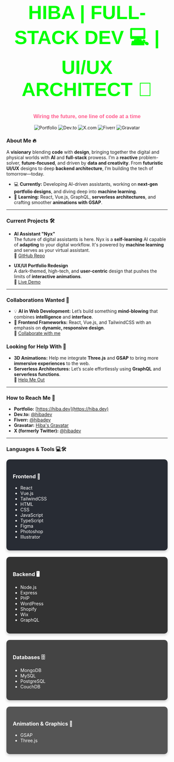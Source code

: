 <!-- Start of Header Section -->
<h1 align="center" style="font-family: 'Orbitron', sans-serif; font-size: 60px; color: #00ff00; text-transform: uppercase;">Hiba | Full-Stack Dev 💻 | UI/UX Architect 🎨</h1>
<h3 align="center" style="font-family: 'Orbitron', sans-serif; color: #ff5c8d;">Wiring the future, one line of code at a time</h3>

<p align="center">
  <img src="https://img.shields.io/badge/Portfolio-0ff?style=for-the-badge&logo=appveyor&logoColor=white" alt="Portfolio" />
  <img src="https://img.shields.io/badge/Dev.to-%23ff2b72?style=for-the-badge&logo=devdotto&logoColor=white" alt="Dev.to" />
  <img src="https://img.shields.io/badge/X-000000?style=for-the-badge&logo=x&logoColor=white" alt="X.com" />
  <img src="https://img.shields.io/badge/Fiverr-%231dbf73?style=for-the-badge&logo=fiverr&logoColor=white" alt="Fiverr" />
  <img src="https://img.shields.io/badge/Gravatar-%234cc9ff?style=for-the-badge&logo=gravatar&logoColor=white" alt="Gravatar" />
</p>

<!-- Start of About Me Section -->
### **About Me** 🔥

A **visionary** blending **code** with **design**, bringing together the digital and physical worlds with **AI** and **full-stack** prowess. I’m a **reactive** problem-solver, **future-focused**, and driven by **data and creativity**. From **futuristic UI/UX** designs to deep **backend architecture**, I’m building the tech of tomorrow—today.

- 💻 **Currently:** Developing AI-driven assistants, working on **next-gen portfolio designs**, and diving deep into **machine learning**.
- 🌱 **Learning:** React, Vue.js, GraphQL, **serverless architectures**, and crafting smoother **animations with GSAP**.

---

### **Current Projects** 🛠️

- **AI Assistant "Nyx"**  
  The future of digital assistants is here. Nyx is a **self-learning** AI capable of **adapting** to your digital workflow. It's powered by **machine learning** and serves as your virtual assistant.  
  🔗 [GitHub Repo](#)

- **UX/UI Portfolio Redesign**  
  A dark-themed, high-tech, and **user-centric** design that pushes the limits of **interactive animations**.  
  🔗 [Live Demo](#)

---

### **Collaborations Wanted** 🚀
- 💡 **AI in Web Development:** Let’s build something **mind-blowing** that combines **intelligence** and **interface**.  
- 🔌 **Frontend Frameworks:** React, Vue.js, and TailwindCSS with an emphasis on **dynamic, responsive design**.  
  🔗 [Collaborate with me](#)

### **Looking for Help With** 💬
- **3D Animations:** Help me integrate **Three.js** and **GSAP** to bring more **immersive experiences** to the web.
- **Serverless Architectures:** Let’s scale effortlessly using **GraphQL** and **serverless functions**.  
  🔗 [Help Me Out](#)

---

### **How to Reach Me** 📡
- **Portfolio:** [https://hiba.dev](https://hiba.dev)  
- **Dev.to:** [@hibadev](https://dev.to/hibadev)  
- **Fiverr:** [@hibadev](https://www.fiverr.com/hibadev)  
- **Gravatar:** [Hiba's Gravatar](https://en.gravatar.com/hibadevv)  
- **X (formerly Twitter):** [@hibadev](https://x.com/hibadev)

---

<!-- Languages & Tools Section -->
### **Languages & Tools** 💻🛠️

<div style="display: flex; flex-wrap: wrap; justify-content: space-around; gap: 20px;">
  
  <!-- Frontend Section -->
  <div style="flex: 1; min-width: 250px; background-color: #282c34; color: #fff; padding: 20px; border-radius: 10px; box-shadow: 0 4px 8px rgba(0, 0, 0, 0.2);">
    <h3>Frontend 🚀</h3>
    <ul>
      <li>React</li>
      <li>Vue.js</li>
      <li>TailwindCSS</li>
      <li>HTML</li>
      <li>CSS</li>
      <li>JavaScript</li>
      <li>TypeScript</li>
      <li>Figma</li>
      <li>Photoshop</li>
      <li>Illustrator</li>
    </ul>
  </div>

  <!-- Backend Section -->
  <div style="flex: 1; min-width: 250px; background-color: #333; color: #fff; padding: 20px; border-radius: 10px; box-shadow: 0 4px 8px rgba(0, 0, 0, 0.2);">
    <h3>Backend 🖥️</h3>
    <ul>
      <li>Node.js</li>
      <li>Express</li>
      <li>PHP</li>
      <li>WordPress</li>
      <li>Shopify</li>
      <li>Wix</li>
      <li>GraphQL</li>
    </ul>
  </div>

  <!-- Databases Section -->
  <div style="flex: 1; min-width: 250px; background-color: #444; color: #fff; padding: 20px; border-radius: 10px; box-shadow: 0 4px 8px rgba(0, 0, 0, 0.2);">
    <h3>Databases 🗄️</h3>
    <ul>
      <li>MongoDB</li>
      <li>MySQL</li>
      <li>PostgreSQL</li>
      <li>CouchDB</li>
    </ul>
  </div>

  <!-- Animation & Graphics Section -->
  <div style="flex: 1; min-width: 250px; background-color: #555; color: #fff; padding: 20px; border-radius: 10px; box-shadow: 0 4px 8px rgba(0, 0, 0, 0.2);">
    <h3>Animation & Graphics 🎨</h3>
    <ul>
      <li>GSAP</li>
      <li>Three.js</li>
    </ul>
  </div>
</div>
